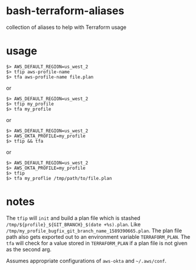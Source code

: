 # bash-terraform-aliases
collection of aliases to help with Terraform usage

# usage
```
$> AWS_DEFAULT_REGION=us_west_2
$> tfip aws-profile-name
$> tfa aws-profile-name file.plan
```

or

```
$> AWS_DEFAULT_REGION=us_west_2
$> tfip my_profile 
$> tfa my_profile 
```

or

```
$> AWS_DEFAULT_REGION=us_west_2
$> AWS_OKTA_PROFILE=my_profile
$> tfip && tfa
```

or

```
$> AWS_DEFAULT_REGION=us_west_2
$> AWS_OKTA_PROFILE=my_profile
$> tfip 
$> tfa my_proflie /tmp/path/to/file.plan
```

# notes
The `tfip` will `init` and build a plan file which is stashed `/tmp/${profile}_${GIT_BRANCH}_$(date +%s).plan`. Like `/tmp/my_profile_bugfix_git_branch_name_1589390665.plan`.  The plan file path also gets exported out to an environment variable `TERRAFORM_PLAN`.  The `tfa` will check for a value stored in `TERRAFORM_PLAN` if a plan file is not given as the second arg.

Assumes appropriate configurations of `aws-okta` and `~/.aws/conf`.

